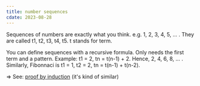 ```yaml
---
title: number sequences
cdate: 2023-08-28
---
```


Sequences of numbers are exactly what you think. e.g. 1, 2, 3, 4, 5, ... . They are called t1, t2, t3, t4, t5. t stands for term.

You can define sequences with a recursive formula. Only needs the first term and a pattern. Example: t1 = 2, tn = t(n-1) + 2. Hence, 2, 4, 6, 8, ... . Similarly, Fibonnaci is t1 = 1, t2 = 2, tn = t(n-1) + t(n-2).

=> See: [proof by induction](/notes/proof-by-induction) (it's kind of similar)